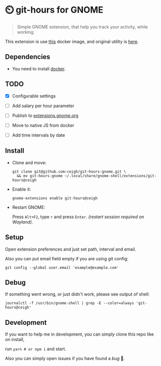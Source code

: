 # ⏲️ git-hours for GNOME

> Simple GNOME extension, that help you 
> track your activity, while working.

This extension is use
[this](https://github.com/linuxjuggler/git-hours)
docker image, and original utility is
[here](https://github.com/kimmobrunfeldt/git-hours).


## Dependencies
- You need to install
[docker](https://hub.docker.com/search?q=&type=edition&offering=community&operating_system=linux).


## TODO
- [x] Configurable settings
- [ ] Add salary per hour parameter
- [ ] Publish to [extensions.gnome.org](https://extensions.gnome.org)
- [ ] Move to native JS from docker
- [ ] Add time intervals by date


## Install
- Clone and move:
  ```shell
  git clone git@github.com:ceigh/git-hours-gnome.git \
    && mv git-hours-gnome ~/.local/share/gnome-shell/extensions/git-hours@ceigh
  ```

- Enable it:
  ```shell
  gnome-extensions enable git-hours@ceigh
  ```

- Restart GNOME:

  Press `Alt+F2`, type `r` and press `Enter`.
  *(restart session required on Wayland).*


## Setup
Open extension preferences and just set path, interval and email.

Also you can put email field empty if you are using git config:
```shell
git config --global user.email 'example@example.com'
```


## Debug
If something went wrong, or just didn't work, please see output of shell:
```shell
journalctl -f /usr/bin/gnome-shell | grep -E --color=always 'git-hours@ceigh'
```


## Development
If you want to help me in development, you can simply clone this repo like on install,

run `yarn # or npm i` and start.

Also you can simply open issues if you have found a *bug* 🐛️.
